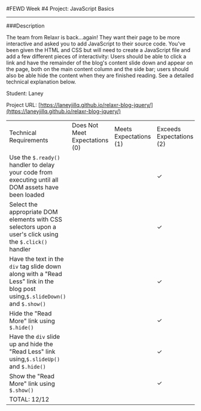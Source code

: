 #FEWD Week #4 Project: JavaScript Basics

---


###Description


The team from Relaxr is back...again! They want their page to be more interactive and asked you to add JavaScript to their source code. You've been given the HTML and CSS but will need to create a JavaScript file and add a few different pieces of interactivity:  Users should be able to click a link and have the remainder of the blog's content slide down and appear on the page, both on the main content column and the side bar; users should also be able hide the content when they are finished reading. See a detailed technical explanation below.

Student: Laney

Project URL: [https://laneyjillq.github.io/relaxr-blog-jquery/](https://laneyjillq.github.io/relaxr-blog-jquery/)

|                                                                                                                                                                                                                     |                                |                        |                          |
|---------------------------------------------------------------------------------------------------------------------------------------------------------------------------------------------------------------------|--------------------------------|------------------------|--------------------------|
| Technical Requirements                                                                                                                                                                                              | Does Not Meet Expectations (0) | Meets Expectations (1) | Exceeds Expectations (2) |
| Use the ```$.ready()``` handler to delay your code from executing until all DOM assets have been loaded                                                                                                             |                                |                        |           ✓              |
| Select the appropriate DOM elements with CSS selectors upon a user's click using the ```$.click()``` handler                                                                                                        |                                |                        |           ✓              |
| Have the text in the ```div``` tag slide down along with a "Read Less" link in the blog post using,```$.slideDown()``` and ```$.show()```                                                                              |                                |                        |           ✓              |
| Hide the "Read More" link using ```$.hide()```                                                                                                                                                                      |                                |                        |             ✓            |
| Have the ```div``` slide up and hide the "Read Less" link using,```$.slideUp()``` and ```$.hide()```                                                                                                                   |                                |                        |            ✓             |
| Show the "Read More" link using ```$.show()```                                                                                                                                                                      |                                |                        |            ✓             |
| TOTAL: 12/12                                                                                                                                                                                                    |                                |                        |                          |